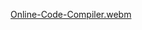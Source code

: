 [Online-Code-Compiler.webm](https://github.com/user-attachments/assets/ac5fa55a-f977-470d-ac14-7fa8a5122c09)
